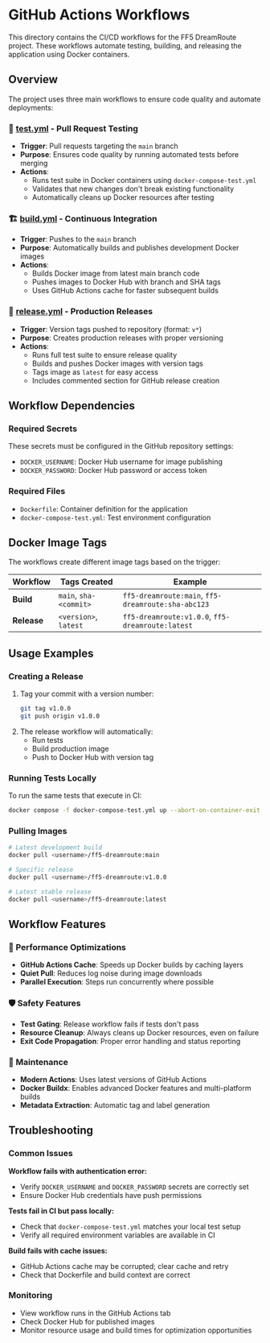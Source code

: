 # GitHub Actions Workflows

This directory contains the CI/CD workflows for the FF5 DreamRoute project. These workflows automate testing, building, and releasing the application using Docker containers.

## Overview

The project uses three main workflows to ensure code quality and automate deployments:

### 🧪 [test.yml](./test.yml) - Pull Request Testing
- **Trigger**: Pull requests targeting the `main` branch
- **Purpose**: Ensures code quality by running automated tests before merging
- **Actions**: 
  - Runs test suite in Docker containers using `docker-compose-test.yml`
  - Validates that new changes don't break existing functionality
  - Automatically cleans up Docker resources after testing

### 🏗️ [build.yml](./build.yml) - Continuous Integration
- **Trigger**: Pushes to the `main` branch
- **Purpose**: Automatically builds and publishes development Docker images
- **Actions**:
  - Builds Docker image from latest main branch code
  - Pushes images to Docker Hub with branch and SHA tags
  - Uses GitHub Actions cache for faster subsequent builds

### 🚀 [release.yml](./release.yml) - Production Releases
- **Trigger**: Version tags pushed to repository (format: `v*`)
- **Purpose**: Creates production releases with proper versioning
- **Actions**:
  - Runs full test suite to ensure release quality
  - Builds and pushes Docker images with version tags
  - Tags image as `latest` for easy access
  - Includes commented section for GitHub release creation

## Workflow Dependencies

### Required Secrets
These secrets must be configured in the GitHub repository settings:

- `DOCKER_USERNAME`: Docker Hub username for image publishing
- `DOCKER_PASSWORD`: Docker Hub password or access token

### Required Files
- `Dockerfile`: Container definition for the application
- `docker-compose-test.yml`: Test environment configuration

## Docker Image Tags

The workflows create different image tags based on the trigger:

| Workflow | Tags Created | Example |
|----------|-------------|---------|
| **Build** | `main`, `sha-<commit>` | `ff5-dreamroute:main`, `ff5-dreamroute:sha-abc123` |
| **Release** | `<version>`, `latest` | `ff5-dreamroute:v1.0.0`, `ff5-dreamroute:latest` |

## Usage Examples

### Creating a Release
1. Tag your commit with a version number:
   ```bash
   git tag v1.0.0
   git push origin v1.0.0
   ```
2. The release workflow will automatically:
   - Run tests
   - Build production image
   - Push to Docker Hub with version tag

### Running Tests Locally
To run the same tests that execute in CI:
```bash
docker compose -f docker-compose-test.yml up --abort-on-container-exit
```

### Pulling Images
```bash
# Latest development build
docker pull <username>/ff5-dreamroute:main

# Specific release
docker pull <username>/ff5-dreamroute:v1.0.0

# Latest stable release
docker pull <username>/ff5-dreamroute:latest
```

## Workflow Features

### 🚀 Performance Optimizations
- **GitHub Actions Cache**: Speeds up Docker builds by caching layers
- **Quiet Pull**: Reduces log noise during image downloads
- **Parallel Execution**: Steps run concurrently where possible

### 🛡️ Safety Features
- **Test Gating**: Release workflow fails if tests don't pass
- **Resource Cleanup**: Always cleans up Docker resources, even on failure
- **Exit Code Propagation**: Proper error handling and status reporting

### 🔧 Maintenance
- **Modern Actions**: Uses latest versions of GitHub Actions
- **Docker Buildx**: Enables advanced Docker features and multi-platform builds
- **Metadata Extraction**: Automatic tag and label generation

## Troubleshooting

### Common Issues

**Workflow fails with authentication error:**
- Verify `DOCKER_USERNAME` and `DOCKER_PASSWORD` secrets are correctly set
- Ensure Docker Hub credentials have push permissions

**Tests fail in CI but pass locally:**
- Check that `docker-compose-test.yml` matches your local test setup
- Verify all required environment variables are available in CI

**Build fails with cache issues:**
- GitHub Actions cache may be corrupted; clear cache and retry
- Check that Dockerfile and build context are correct

### Monitoring
- View workflow runs in the GitHub Actions tab
- Check Docker Hub for published images
- Monitor resource usage and build times for optimization opportunities